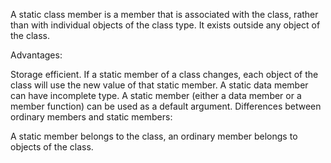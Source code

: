 A static class member is a member that is associated with the class, rather than with individual objects of the class type. It exists outside any object of the class.

Advantages:

Storage efficient.
If a static member of a class changes, each object of the class will use the new value of that static member.
A static data member can have incomplete type.
A static member (either a data member or a member function) can be used as a default argument.
Differences between ordinary members and static members:

A static member belongs to the class, an ordinary member belongs to objects of the class.
